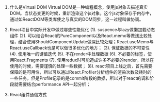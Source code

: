 1. 什么是Virtual DOM
Virtual DOM是一种编程概念，使用js对象去描述真实DOM。当状态变更的时候，重新渲染这个js对象。这个js对象保存于内存中，通过如ReactDOM等类库使之与真实的DOM同步，这一过程叫做协调。

2. React项目中实际开发中做过哪些性能优化
(1). suspence与lazy做懒加载动态组件
(2). 可以结合React的PureComponent以及React.memo等做浅比较处理，结合使用ShouldComponentUpdate做深比较处理；React.useMemo与React.useCallback也是可以做很多优化的地方；
(3). 保证数据的不可变性
(4). 使用唯一的键值迭代
(5). 不在render中处理数据
(6). 不必要的标签，使用React.Fragments
(7). 使用redux时可能造成许多不必要的render，所以在使用的时候，需要谨慎的处理一些数据；
(8). react项目上线之后，首先需要保障的是可用性，所以可以通过React.Profiler分析组件的渲染次数及耗时的一些任务，但是Profile记录的是commit阶段的数据，所以对于react的调和阶段就需要结合performance API一起分析；

3. React组件通信方式